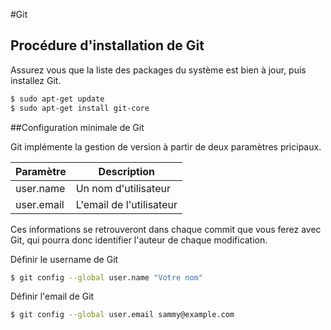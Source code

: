 #Git

## Procédure d'installation de Git

Assurez vous que la liste des packages du système est bien à jour, puis installez Git.

```bash
$ sudo apt-get update
$ sudo apt-get install git-core
```

##Configuration minimale de Git


Git implémente la gestion de version à partir de deux paramètres pricipaux.

Paramètre | Description
--------- | -----------
user.name | Un nom d'utilisateur
user.email | L'email de l'utilisateur

Ces informations se retrouveront dans chaque commit que vous ferez avec Git, qui pourra donc identifier l'auteur de chaque modification.

Définir le username de Git
```bash
$ git config --global user.name "Votre nom"
```

Définir l'email de Git
```bash
$ git config --global user.email sammy@example.com
```
